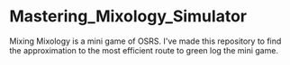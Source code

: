 # Mastering_Mixology_Simulator
Mixing Mixology is a mini game of OSRS. I've made this repository to find the approximation to the most efficient route to green log the mini game.
